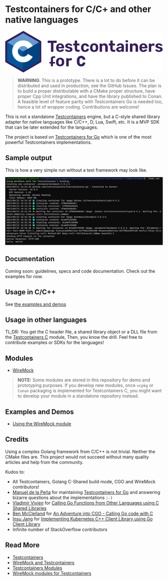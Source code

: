 # Testcontainers for C/C+ and other native languages

<p align="center">
    <!--<a href="https://wiremock.org" target="_blank">-->
        <img width="512px" src="docs/images/logo/logo_testcontainers_c_wide.png" alt="Testcontainers for C Logo"/>
    <!--</a>-->
</p>

> **WARNING**: This is a prototype.
> There is a lot to do before it can be distributed and used in production,
> see the GitHub Issues.
> The plan is to build a proper distributable with a CMake proper structure,
> have proper Cpp Unit integrations,
> and have the library published to Conan.
> A feasible level of feature parity with Testcontainers Go is needed too,
> hence a lot of wrapper coding.
> Contributions are welcome!

This is not a standalone [Testcontainers](https://testcontainers.org/) engine,
but a C-style shared library adapter for native languages like C/C++, D, Lua, Swift, etc.
It is a MVP SDK that can be later extended for the languages.

The project is based on [Testcontainers for Go](https://golang.testcontainers.org/)
which is one of the most powerful Testcontainers implementations.

## Sample output

This is how a very simple run without a test framework may look like.

[![Sample Output](./demo/wiremock/sample_output.png)](./demo/wiremock/)

## Documentation

Coming soon: guidelines, specs and code documentation. Check out the examples for now.

## Usage in C/C++

See [the examples and demos](./demo/)

## Usage in other languages

TL;DR: You get the C header file, a shared library object or a DLL file from the
[Testcontainers C](./testcontainers-c/) module,
Then, you know the drill.
Feel free to contribute examples or SDKs for the languages!

## Modules

- [WireMock](./modules/wiremock/)

> **NOTE:** Some modules are stored in this repository for demo and prototyping purposes.
> If you develop new modules, once `vcpkg` or `Conan` packaging is implemented for Testcontainers C,
> you might want to develop your module in a standalone repository instead.

## Examples and Demos

- [Using the WireMock module](./demo/wiremock/)

## Credits

Using a complex Golang framework from C/C++ is not trivial.
Neither the CMake files are.
This project would not succeed without many quality articles
and help from the community.

Kudos to:

- All Testcontainers, Golang C-Shared build mode, CGO and WireMock contributors!
- [Manuel de la Peña](https://github.com/mdelapenya) for maintaining [Testcontainers for Go](https://github.com/testcontainers/testcontainers-go) and answering bizarre questions about the implementations `:-)`
- [Vladimir Vivien](https://github.com/vladimirvivien) for
  [Calling Go Functions from Other Languages using C Shared Libraries](https://github.com/vladimirvivien/go-cshared-examples)
- [Ben McClelland](https://twitter.com/hpc_ben) for
   [An Adventure into CGO - Calling Go code with C](https://medium.com/@ben.mcclelland/an-adventure-into-cgo-calling-go-code-with-c-b20aa6637e75)
- [Insu Jang](https://github.com/insujang) for
  [Implementing Kubernetes C++ Client Library using Go Client Library](https://insujang.github.io/2019-11-28/implementing-kubernetes-cpp-client-library)
- Infinite number of StackOverflow contributors

## Read More

- [Testcontainers](https://testcontainers.org/)
- [WireMock and Testcontainers](https://wiremock.org/docs/solutions/testcontainers/)
- [Testcontainers Modules](https://testcontainers.com/modules)
- [WireMock modules for Testcontainers](https://testcontainers.com/modules/wiremock/)
